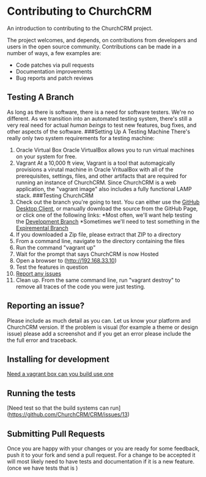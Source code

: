 # Contributing to ChurchCRM

An introduction to contributing to the ChurchCRM project.

The project welcomes, and depends, on contributions from developers and users in the open source community. Contributions can be made in a number of ways, a few examples are:

- Code patches via pull requests
- Documentation improvements
- Bug reports and patch reviews

## Testing A Branch
As long as there is software, there is a need for software testers.  We're no different.  As we transition into an automated testing system, there's still a very real need for actual *human beings* to test new features, bug fixes, and other aspects of the software.
###Setting Up A Testing Machine
There's really only two system requirements for a testing machine:
1. Oracle Virtual Box
Oracle VirtualBox allows you to run virtual machines on your system for free.
2. Vagrant
At a 10,000 ft view, Vagrant is a tool that automagically provisions a virutal machine in Oracle VritualBox with all of the prerequisites, settings, files, and other artifacts that are required for running an instance of ChurchCRM.  Since ChurchCRM is a web application, the "vagrant image" also includes a fully functional LAMP stack.
###Testing ChurchCRM
1. Check out the branch you're going to test.  You can either use the [GitHub Desktop Client](https://desktop.github.com/), or manually download the source from the GitHub Page, or click one of the following links:
 *Most often, we'll want help testing the [Development Branch](https://github.com/ChurchCRM/CRM/archive/develop.zip)
 *Sometimes we'll need to test something in the [Expiremental Branch](https://github.com/ChurchCRM/CRM/archive/experimental.zip)
2. If you downloaded a Zip file, please extract that ZIP to a directory
3. From a command line, navigate to the directory containing the files
4. Run the command "vagrant up"
5. Wait for the prompt that says ChurchCRM is now Hosted
6. Open a browser to (http://192.168.33.10)
7. Test the features in question 
8. [Report any issues](https://github.com/ChurchCRM/CRM/issues)
9. Clean up.  From the same command line, run "vagrant destroy" to remove all traces of the code you were just testing.


## Reporting an issue?

Please include as much detail as you can. Let us know your platform and ChurchCRM version. If the problem is visual (for example a theme or design issue) please add a screenshot and if
you get an error please include the the full error and traceback.


## Installing for development

[Need a vagrant box can you build use one](https://github.com/ChurchCRM/CRM/issues/16)


## Running the tests

[Need test so that the build systems can run] (https://github.com/ChurchCRM/CRM/issues/13)

## Submitting Pull Requests

Once you are happy with your changes or you are ready for some
feedback, push it to your fork and send a pull request. For a
change to be accepted it will most likely need to have tests and
documentation if it is a new feature. (once we have tests that is )
